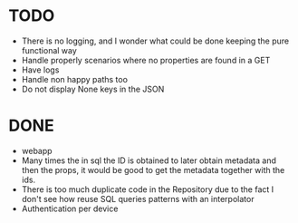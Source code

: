 # TODO

- There is no logging, and I wonder what could be done keeping the pure functional way
- Handle properly scenarios where no properties are found in a GET
- Have logs
- Handle non happy paths too
- Do not display None keys in the JSON


# DONE

- webapp
- Many times the in sql the ID is obtained to later obtain metadata and then the props, it would be good to get the metadata together with the ids.
- There is too much duplicate code in the Repository due to the fact I don't see how reuse SQL queries patterns with an interpolator
- Authentication per device
